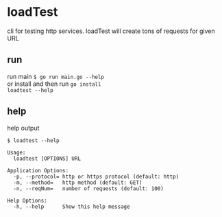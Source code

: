 # loadTest
cli for testing http services. loadTest will create tons of requests for given URL

## run
run main `$ go run main.go --help`  
or install and then run
`go install`  
`loadtest --help`  

## help
help output
```
$ loadtest --help

Usage:
  loadtest [OPTIONS] URL

Application Options:
  -p, --protocol= http or https protocol (default: http)
  -m, --method=   http method (default: GET)
  -n, --reqNum=   number of requests (default: 100)

Help Options:
  -h, --help      Show this help message
```
